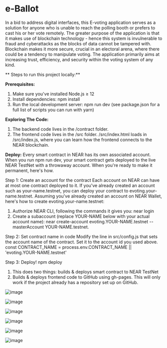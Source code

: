 # e-Ballot

In a bid to address digital interfaces, this E-voting application serves as a solution for
anyone who is unable to reach the polling booth or prefers to cast his or her vote
remotely. The greater purpose of the application is that it makes use of blockchain
technology - hence this system is invulnerable to fraud and cyberattacks as the blocks
of data cannot be tampered with. Blockchain makes it more secure, crucial in an
electoral arena, where there could be a tendency to manipulate voting. The
application primarily aims at increasing trust, efficiency, and security within the
voting system of any kind.

**
Steps to run this project locally:**

**Prerequisites:**
1. Make sure you've installed Node.js ≥ 12
2. Install dependencies: npm install
3. Run the local development server: npm run dev (see package.json for a full list of scripts
you can run with yarn)

**Exploring The Code:**
1. The backend code lives in the /contract folder.
2. The frontend code lives in the /src folder. /src/index.html loads in /src/index.js,
where you can learn how the frontend connects to the NEAR blockchain.

**Deploy:**
Every smart contract in NEAR has its own associated account. When you run npm run dev,
your smart contract gets deployed to the live NEAR TestNet with a throwaway account.
When you're ready to make it permanent, here's how.

Step 1: Create an account for the contract
Each account on NEAR can have at most one contract deployed to it. If you've already
created an account such as your-name.testnet, you can deploy your contract to
evoting.your-name.testnet. Assuming you've already created an account on NEAR Wallet,
here's how to create evoting.your-name.testnet:
1. Authorize NEAR CLI, following the commands it gives you: near login
2. Create a subaccount (replace YOUR-NAME below with your actual account name):
near create-account evoting.YOUR-NAME.testnet --masterAccount YOUR-NAME.testnet.

Step 2: Set contract name in code
Modify the line in src/config.js that sets the account name of the contract. Set it to the
account id you used above.
const CONTRACT_NAME = process.env.CONTRACT_NAME || 'evoting.YOUR-NAME.testnet'

Step 3: Deploy!
npm deploy
1. This does two things: builds & deploys smart contract to NEAR TestNet
2. Builds & deploys frontend code to GitHub using gh-pages. This will only work if the
project already has a repository set up on GitHub.

![image](https://user-images.githubusercontent.com/69449944/146135510-b42a2381-3dc7-48b5-a756-fcf4a22cacbc.png)

![image](https://user-images.githubusercontent.com/69449944/146135531-3bb6a8f0-6b7e-481c-83cb-f2e89b17629a.png)

![image](https://user-images.githubusercontent.com/69449944/146135431-f029c2f0-dd5f-453d-84ee-427c6e39234d.png)

![image](https://user-images.githubusercontent.com/69449944/146135470-17a53a92-b2c5-445a-8de5-acfc739411fd.png)

![image](https://user-images.githubusercontent.com/69449944/146135634-07fab76d-c63e-4eb5-9d33-99ebf34be87e.png)

![image](https://user-images.githubusercontent.com/69449944/146135644-d61b9f62-dd81-4f8b-b97f-fd32d6c4750c.png)


